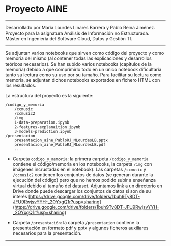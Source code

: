 # Proyecto AINE

___
Desarrollado por María Lourdes Linares Barrera y Pablo Reina Jiménez.   
Proyecto para la asignatura Análisis de Información no Estructurada.  
Máster en Ingeniería del Software Cloud, Datos y Gestión TI.
___

Se adjuntan varios notebooks que sirven como código del proyecto y como memoria del mismo (al contener todas las explicaciones y desarrollos teóricos necesarios). Se han subido varios notebooks (capítulos de la memoria) debido a que comprimirlo todo en un único notebook dificultaría tanto su lectura como su uso por su tamaño. Para facilitar su lectura como memoria, se adjuntan dichos notebooks exportados en fichero HTML con los resultados.

La estructura del proyecto es la siguiente:
```
/codigo_y_memoria
    /ccmusic
    /ccmusic2
    /img
    1-data-preparation.ipynb
    2-features-explanaition.ipynb
    3-models-prediction.ipynb
/presentacion
    presentacion_aine_PabloRJ_MLourdesLB.pptx
    presentacion_aine_PabloRJ_MLourdesLB.pdf
    ...
````

* Carpeta `codigo_y_memoria`: la primera carpeta `/codigo_y_memoria` contiene el código/memoria en los notebooks, la carpeta `/img` con imágenes incrustadas en el notebook). Las carpetas `/ccmusic` y `/ccmusic2` contienen los conjuntos de datos (se generan durante la ejecución del código) pero que no hemos podido subir a enseñanza virtual debido al tamaño del dataset. Adjuntamos link a un directorio en Drive donde puede descargar los conjuntos de datos si son de su interés [https://drive.google.com/drive/folders/1buh9Ty8DT-JFU9RwjsvYYH-_2OYxgQ1r?usp=sharing](https://drive.google.com/drive/folders/1buh9Ty8DT-JFU9RwjsvYYH-_2OYxgQ1r?usp=sharing)

* Carpeta `/presentación`: la carpeta `/presentacion` contiene la presentación en formato pdf y pptx y algunos ficheros auxiliares necesarios para la presentación.


____ 
